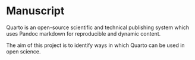 # Manuscript

Quarto is an open-source scientific and technical publishing system which uses Pandoc markdown for reproducible and dynamic content.  

The aim of this project is to identify ways in which Quarto can be used in open science.
